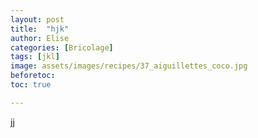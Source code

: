 ```yaml
---
layout: post
title:  "hjk"
author: Elise
categories: [Bricolage]
tags: [jkl]
image: assets/images/recipes/37_aiguillettes_coco.jpg
beforetoc: 
toc: true

---
```

jj
